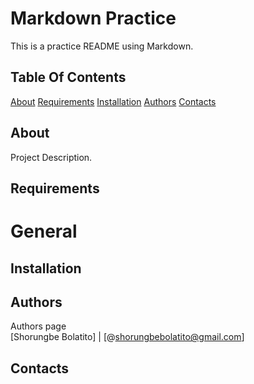 # Markdown Practice

This is a practice README using Markdown.

## Table Of Contents
[About](About)
[Requirements](Requirements)
[Installation](Installation)
[Authors](Authors)
[Contacts](Contacts)

## About
Project Description.

## Requirements
# General

## Installation

## Authors
Authors page  
[Shorungbe Bolatito] | [@shorungbebolatito@gmail.com]

## Contacts